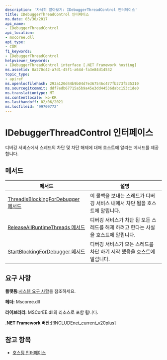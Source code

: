 ```yaml
---
description: '자세히 알아보기: IDebuggerThreadControl 인터페이스'
title: IDebuggerThreadControl 인터페이스
ms.date: 03/30/2017
api_name:
- IDebuggerThreadControl
api_location:
- mscoree.dll
api_type:
- COM
f1_keywords:
- IDebuggerThreadControl
helpviewer_keywords:
- IDebuggerThreadControl interface [.NET Framework hosting]
ms.assetid: 0a270c42-a7d1-45f1-a64d-fa3e84d14532
topic_type:
- apiref
ms.openlocfilehash: 293a120d44b9b04d7e367546c477fb273f535310
ms.sourcegitcommit: ddf7edb67715a5b9a45e3dd44536dabc153c1de0
ms.translationtype: MT
ms.contentlocale: ko-KR
ms.lasthandoff: 02/06/2021
ms.locfileid: "99709772"
---
```

# <a name="idebuggerthreadcontrol-interface"></a>IDebuggerThreadControl 인터페이스

디버깅 서비스에서 스레드의 차단 및 차단 해제에 대해 호스트에 알리는 메서드를 제공 합니다.  
  
## <a name="methods"></a>메서드  
  
|메서드|설명|  
|------------|-----------------|  
|[ThreadIsBlockingForDebugger 메서드](idebuggerthreadcontrol-threadisblockingfordebugger-method.md)|이 콜백을 보내는 스레드가 디버깅 서비스 내에서 차단 됨을 호스트에 알립니다.|  
|[ReleaseAllRuntimeThreads 메서드](idebuggerthreadcontrol-releaseallruntimethreads-method.md)|디버깅 서비스가 차단 된 모든 스레드를 해제 하려고 한다는 사실을 호스트에 알립니다.|  
|[StartBlockingForDebugger 메서드](idebuggerthreadcontrol-startblockingfordebugger-method.md)|디버깅 서비스가 모든 스레드를 차단 하기 시작 했음을 호스트에 알립니다.|  
  
## <a name="requirements"></a>요구 사항  

 **플랫폼:**[시스템 요구 사항](../../get-started/system-requirements.md)을 참조하세요.  
  
 **헤더:** Mscoree.dll  
  
 **라이브러리:** MSCorEE.dll의 리소스로 포함 됩니다.  
  
 **.NET Framework 버전:**[!INCLUDE[net_current_v20plus](../../../../includes/net-current-v20plus-md.md)]  
  
## <a name="see-also"></a>참고 항목

- [호스팅 인터페이스](hosting-interfaces.md)
